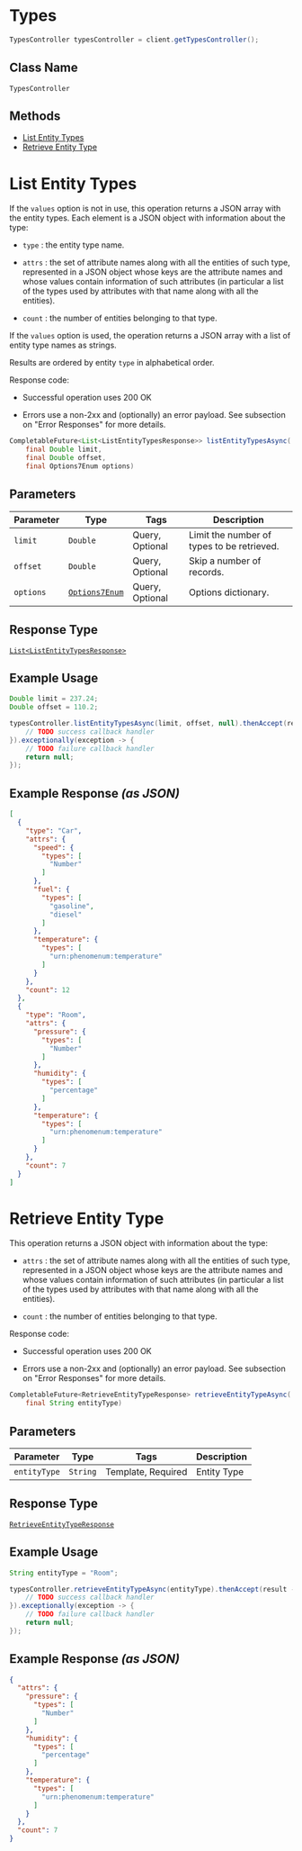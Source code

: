 # Types

```java
TypesController typesController = client.getTypesController();
```

## Class Name

`TypesController`

## Methods

* [List Entity Types](../../doc/controllers/types.md#list-entity-types)
* [Retrieve Entity Type](../../doc/controllers/types.md#retrieve-entity-type)


# List Entity Types

If the `values` option is not in use, this operation returns a JSON array with the entity types.
Each element is a JSON object with information about the type:

* `type` : the entity type name.

* `attrs` : the set of attribute names along with all the entities of such type, represented in
  a JSON object whose keys are the attribute names and whose values contain information of such
  attributes (in particular a list of the types used by attributes with that name along with all the
  entities).

* `count` : the number of entities belonging to that type.

If the `values` option is used, the operation returns a JSON array with a list of entity type
names as strings.

Results are ordered by entity `type` in alphabetical order.

Response code:

* Successful operation uses 200 OK

* Errors use a non-2xx and (optionally) an error payload. See subsection on "Error Responses" for
  more details.

```java
CompletableFuture<List<ListEntityTypesResponse>> listEntityTypesAsync(
    final Double limit,
    final Double offset,
    final Options7Enum options)
```

## Parameters

| Parameter | Type | Tags | Description |
|  --- | --- | --- | --- |
| `limit` | `Double` | Query, Optional | Limit the number of types to be retrieved. |
| `offset` | `Double` | Query, Optional | Skip a number of records. |
| `options` | [`Options7Enum`](../../doc/models/options-7-enum.md) | Query, Optional | Options dictionary. |

## Response Type

[`List<ListEntityTypesResponse>`](../../doc/models/list-entity-types-response.md)

## Example Usage

```java
Double limit = 237.24;
Double offset = 110.2;

typesController.listEntityTypesAsync(limit, offset, null).thenAccept(result -> {
    // TODO success callback handler
}).exceptionally(exception -> {
    // TODO failure callback handler
    return null;
});
```

## Example Response *(as JSON)*

```json
[
  {
    "type": "Car",
    "attrs": {
      "speed": {
        "types": [
          "Number"
        ]
      },
      "fuel": {
        "types": [
          "gasoline",
          "diesel"
        ]
      },
      "temperature": {
        "types": [
          "urn:phenomenum:temperature"
        ]
      }
    },
    "count": 12
  },
  {
    "type": "Room",
    "attrs": {
      "pressure": {
        "types": [
          "Number"
        ]
      },
      "humidity": {
        "types": [
          "percentage"
        ]
      },
      "temperature": {
        "types": [
          "urn:phenomenum:temperature"
        ]
      }
    },
    "count": 7
  }
]
```


# Retrieve Entity Type

This operation returns a JSON object with information about the type:

* `attrs` : the set of attribute names along with all the entities of such type, represented in
  a JSON object whose keys are the attribute names and whose values contain information of such
  attributes (in particular a list of the types used by attributes with that name along with all the
  entities).

* `count` : the number of entities belonging to that type.

Response code:

* Successful operation uses 200 OK

* Errors use a non-2xx and (optionally) an error payload. See subsection on "Error Responses" for
  more details.

```java
CompletableFuture<RetrieveEntityTypeResponse> retrieveEntityTypeAsync(
    final String entityType)
```

## Parameters

| Parameter | Type | Tags | Description |
|  --- | --- | --- | --- |
| `entityType` | `String` | Template, Required | Entity Type |

## Response Type

[`RetrieveEntityTypeResponse`](../../doc/models/retrieve-entity-type-response.md)

## Example Usage

```java
String entityType = "Room";

typesController.retrieveEntityTypeAsync(entityType).thenAccept(result -> {
    // TODO success callback handler
}).exceptionally(exception -> {
    // TODO failure callback handler
    return null;
});
```

## Example Response *(as JSON)*

```json
{
  "attrs": {
    "pressure": {
      "types": [
        "Number"
      ]
    },
    "humidity": {
      "types": [
        "percentage"
      ]
    },
    "temperature": {
      "types": [
        "urn:phenomenum:temperature"
      ]
    }
  },
  "count": 7
}
```

